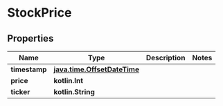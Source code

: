 
# StockPrice

## Properties
Name | Type | Description | Notes
------------ | ------------- | ------------- | -------------
**timestamp** | [**java.time.OffsetDateTime**](java.time.OffsetDateTime.md) |  | 
**price** | **kotlin.Int** |  | 
**ticker** | **kotlin.String** |  | 



